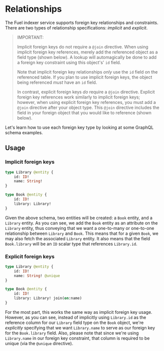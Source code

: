 # Relationships

The Fuel indexer service supports foreign key relationships and constraints. There are two types of relationship specifications: _implicit_ and _explicit_.

> IMPORTANT:
>
> Implicit foreign keys do not require a `@join` directive. When using implicit foreign key references, merely add the referenced object as a field type (shown below). A lookup will automagically be done to add a foreign key constraint using this object's' `id` field.
>
> Note that implicit foreign key relationships _only_ use the `id` field on the referenced table. If you plan to use implicit foreign keys, the object being referenced _must_ have an `id` field.
>
> In contrast, explicit foreign keys _do_ require a `@join` directive. Explicit foreign key references work similarly to implicit foreign keys; however, when using explicit foreign key references, you must add a `@join` directive after your object type. This `@join` directive includes the field in your foreign object that you would like to reference (shown below).

Let's learn how to use each foreign key type by looking at some GraphQL schema examples.

## Usage

### Implicit foreign keys

```graphql
type Library @entity {
    id: ID!
    name: String!
}

type Book @entity {
    id: ID!
    library: Library!
}
```

Given the above schema, two entities will be created: a `Book` entity, and a `Library` entity. As you can see, we add the `Book` entity as an attribute on the `Library` entity, thus conveying that we want a one-to-many or one-to-one relationship between `Library` and `Book`. This means that for a given `Book`, we may also fetch the associated `Library` entity. It also means that the field `Book.library` will be an `ID` scalar type that references `Library.id`.

### Explicit foreign keys

```graphql
type Library @entity {
    id: ID!
    name: String! @unique
}

type Book @entity {
    id: ID!
    library: Library! join(on:name)
}
```

For the most part, this works the same way as implicit foreign key usage. However, as you can see, instead of implicitly using `Library.id` as the reference column for our `Library` field type on the `Book` object, we're _explicitly_ specifying that we want `Library.name` to serve as our foreign key for the `Book.library` field. Also, please note that since we're using `Library.name` in our foreign key constraint, that column is required to be unique (via the `@unique` directive).
